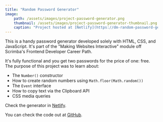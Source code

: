 ```yaml
---
title: "Random Password Generator"
image:
    path: /assets/images/project-password-generator.png
    thumbnail: /assets/images/project-password-generator-thumbnail.png
    caption: "Project hosted at [Netlify](https://dm-random-password-generator.netlify.app/)"
---
```

This is a handy password generator developed solely with HTML, CSS, and JavaScript. It's part of the "Making Websites Interactive" module off Scrimba's Frontend Developer Career Path.

It's fully functional and you get two passwords for the price of one: free. The purpose of this project was to learn about:

* The `Number()` constructor
* How to create random numbers using `Math.floor(Math.random())`
* The `Event` interface
* How to copy text via the Clipboard API
* CSS media queries

Check the generator in [Netlify](https://dm-random-password-generator.netlify.app/).

You can check the code out at [GitHub](https://github.com/davymartinez/Scrimba-frontend-path-projects/tree/main/mod03-making-websites-interactive/04-password-generator).
